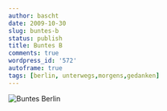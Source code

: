 ```yaml
---
author: bascht
date: 2009-10-30
slug: buntes-b
status: publish
title: Buntes B
comments: true
wordpress_id: '572'
autoframe: true
tags: [berlin, unterwegs,morgens,gedanken]
---
```


![Buntes Berlin](https://img.bascht.com/uploads/big/116998e76ea222d80ab319c8e3b43183.jpg)
